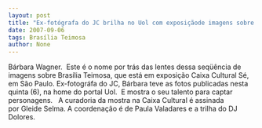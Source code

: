 ```yaml
---
layout: post
title: "Ex-fotógrafa do JC brilha no Uol com exposiçãode imagens sobre Brasília Teimosa "
date: 2007-09-06
tags: Brasília Teimosa
author: None
---
```

B&aacute;rbara Wagner.&nbsp; Este &eacute; o nome por tr&aacute;s das lentes dessa seq&uuml;&ecirc;ncia de imagens sobre Bras&iacute;lia Teimosa, que&nbsp;est&aacute; em exposi&ccedil;&atilde;o Caixa Cultural S&eacute;, em S&atilde;o Paulo.
Ex-fotogr&aacute;fa do JC, B&aacute;rbara teve as fotos publicadas nesta quinta (6), na home do portal Uol.&nbsp; E&nbsp;mostra o seu talento para captar personagens.&nbsp;&nbsp;
A curadoria da mostra&nbsp;na Caixa Cultural&nbsp;&eacute; assinada por&nbsp;Gleide Selma. A coordena&ccedil;&atilde;o &eacute; de Paula Valadares e a trilha do DJ Dolores. 